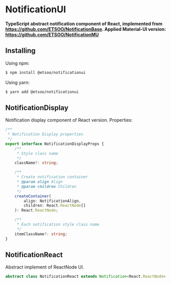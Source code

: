 # NotificationUI
**TypeScript abstract notification component of React, implemented from https://github.com/ETSOO/NotificationBase. Applied Material-UI version: https://github.com/ETSOO/NotificationMU**

## Installing

Using npm:

```bash
$ npm install @etsoo/notificationui
```

Using yarn:

```bash
$ yarn add @etsoo/notificationui
```

## NotificationDisplay
Notification display component of React version.
Properties:
```ts
/**
 * Notification Display properties
 */
export interface NotificationDisplayProps {
    /**
     * Style class name
     */
    className?: string;

    /**
     * Create notification container
     * @param align Align
     * @param children Children
     */
    createContainer(
        align: NotificationAlign,
        children: React.ReactNode[]
    ): React.ReactNode;

    /**
     * Each notification style class name
     */
    itemClassName?: string;
}
```

## NotificationReact
Abstract implement of ReactNode UI.
```ts
abstract class NotificationReact extends Notification<React.ReactNode>
```